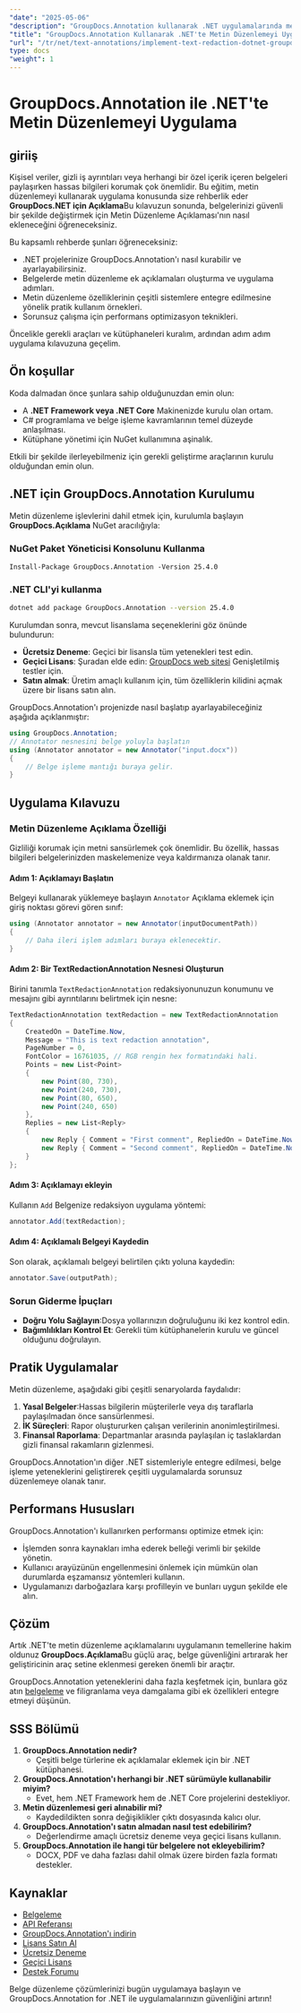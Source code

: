 ```yaml
---
"date": "2025-05-06"
"description": "GroupDocs.Annotation kullanarak .NET uygulamalarında metin düzenleme açıklamalarının nasıl uygulanacağını öğrenin. Hassas bilgileri kolayca güvence altına alın."
"title": "GroupDocs.Annotation Kullanarak .NET'te Metin Düzenlemeyi Uygulayın&#58; Eksiksiz Bir Kılavuz"
"url": "/tr/net/text-annotations/implement-text-redaction-dotnet-groupdocs-annotation/"
type: docs
"weight": 1
---
```


# GroupDocs.Annotation ile .NET'te Metin Düzenlemeyi Uygulama

## giriiş

Kişisel veriler, gizli iş ayrıntıları veya herhangi bir özel içerik içeren belgeleri paylaşırken hassas bilgileri korumak çok önemlidir. Bu eğitim, metin düzenlemeyi kullanarak uygulama konusunda size rehberlik eder **GroupDocs.NET için Açıklama**Bu kılavuzun sonunda, belgelerinizi güvenli bir şekilde değiştirmek için Metin Düzenleme Açıklaması'nın nasıl ekleneceğini öğreneceksiniz.

Bu kapsamlı rehberde şunları öğreneceksiniz:
- .NET projelerinize GroupDocs.Annotation'ı nasıl kurabilir ve ayarlayabilirsiniz.
- Belgelerde metin düzenleme ek açıklamaları oluşturma ve uygulama adımları.
- Metin düzenleme özelliklerinin çeşitli sistemlere entegre edilmesine yönelik pratik kullanım örnekleri.
- Sorunsuz çalışma için performans optimizasyon teknikleri.

Öncelikle gerekli araçları ve kütüphaneleri kuralım, ardından adım adım uygulama kılavuzuna geçelim.

## Ön koşullar

Koda dalmadan önce şunlara sahip olduğunuzdan emin olun:
- A **.NET Framework veya .NET Core** Makinenizde kurulu olan ortam.
- C# programlama ve belge işleme kavramlarının temel düzeyde anlaşılması.
- Kütüphane yönetimi için NuGet kullanımına aşinalık.

Etkili bir şekilde ilerleyebilmeniz için gerekli geliştirme araçlarının kurulu olduğundan emin olun.

## .NET için GroupDocs.Annotation Kurulumu

Metin düzenleme işlevlerini dahil etmek için, kurulumla başlayın **GroupDocs.Açıklama** NuGet aracılığıyla:

### NuGet Paket Yöneticisi Konsolunu Kullanma
```shell
Install-Package GroupDocs.Annotation -Version 25.4.0
```

### .NET CLI'yi kullanma
```bash
dotnet add package GroupDocs.Annotation --version 25.4.0
```

Kurulumdan sonra, mevcut lisanslama seçeneklerini göz önünde bulundurun: 
- **Ücretsiz Deneme**: Geçici bir lisansla tüm yetenekleri test edin.
- **Geçici Lisans**: Şuradan elde edin: [GroupDocs web sitesi](https://purchase.groupdocs.com/temporary-license/) Genişletilmiş testler için.
- **Satın almak**: Üretim amaçlı kullanım için, tüm özelliklerin kilidini açmak üzere bir lisans satın alın.

GroupDocs.Annotation'ı projenizde nasıl başlatıp ayarlayabileceğiniz aşağıda açıklanmıştır:
```csharp
using GroupDocs.Annotation;
// Annotator nesnesini belge yoluyla başlatın
using (Annotator annotator = new Annotator("input.docx"))
{
    // Belge işleme mantığı buraya gelir.
}
```

## Uygulama Kılavuzu

### Metin Düzenleme Açıklama Özelliği

Gizliliği korumak için metni sansürlemek çok önemlidir. Bu özellik, hassas bilgileri belgelerinizden maskelemenize veya kaldırmanıza olanak tanır.

#### Adım 1: Açıklamayı Başlatın
Belgeyi kullanarak yüklemeye başlayın `Annotator` Açıklama eklemek için giriş noktası görevi gören sınıf:
```csharp
using (Annotator annotator = new Annotator(inputDocumentPath))
{
    // Daha ileri işlem adımları buraya eklenecektir.
}
```

#### Adım 2: Bir TextRedactionAnnotation Nesnesi Oluşturun
Birini tanımla `TextRedactionAnnotation` redaksiyonunuzun konumunu ve mesajını gibi ayrıntılarını belirtmek için nesne:
```csharp
TextRedactionAnnotation textRedaction = new TextRedactionAnnotation
{
    CreatedOn = DateTime.Now,
    Message = "This is text redaction annotation",
    PageNumber = 0,
    FontColor = 16761035, // RGB rengin hex formatındaki hali.
    Points = new List<Point>
    {
        new Point(80, 730),
        new Point(240, 730),
        new Point(80, 650),
        new Point(240, 650)
    },
    Replies = new List<Reply>
    {
        new Reply { Comment = "First comment", RepliedOn = DateTime.Now },
        new Reply { Comment = "Second comment", RepliedOn = DateTime.Now }
    }
};
```

#### Adım 3: Açıklamayı ekleyin
Kullanın `Add` Belgenize redaksiyon uygulama yöntemi:
```csharp
annotator.Add(textRedaction);
```

#### Adım 4: Açıklamalı Belgeyi Kaydedin
Son olarak, açıklamalı belgeyi belirtilen çıktı yoluna kaydedin:
```csharp
annotator.Save(outputPath);
```

### Sorun Giderme İpuçları
- **Doğru Yolu Sağlayın**:Dosya yollarınızın doğruluğunu iki kez kontrol edin.
- **Bağımlılıkları Kontrol Et**: Gerekli tüm kütüphanelerin kurulu ve güncel olduğunu doğrulayın.

## Pratik Uygulamalar

Metin düzenleme, aşağıdaki gibi çeşitli senaryolarda faydalıdır:
1. **Yasal Belgeler**:Hassas bilgilerin müşterilerle veya dış taraflarla paylaşılmadan önce sansürlenmesi.
2. **İK Süreçleri**: Rapor oluştururken çalışan verilerinin anonimleştirilmesi.
3. **Finansal Raporlama**: Departmanlar arasında paylaşılan iç taslaklardan gizli finansal rakamların gizlenmesi.

GroupDocs.Annotation'ın diğer .NET sistemleriyle entegre edilmesi, belge işleme yeteneklerini geliştirerek çeşitli uygulamalarda sorunsuz düzenlemeye olanak tanır.

## Performans Hususları

GroupDocs.Annotation'ı kullanırken performansı optimize etmek için:
- İşlemden sonra kaynakları imha ederek belleği verimli bir şekilde yönetin.
- Kullanıcı arayüzünün engellenmesini önlemek için mümkün olan durumlarda eşzamansız yöntemleri kullanın.
- Uygulamanızı darboğazlara karşı profilleyin ve bunları uygun şekilde ele alın.

## Çözüm

Artık .NET'te metin düzenleme açıklamalarını uygulamanın temellerine hakim oldunuz **GroupDocs.Açıklama**Bu güçlü araç, belge güvenliğini artırarak her geliştiricinin araç setine eklenmesi gereken önemli bir araçtır. 

GroupDocs.Annotation yeteneklerini daha fazla keşfetmek için, bunlara göz atın [belgeleme](https://docs.groupdocs.com/annotation/net/) ve filigranlama veya damgalama gibi ek özellikleri entegre etmeyi düşünün.

## SSS Bölümü

1. **GroupDocs.Annotation nedir?**
   - Çeşitli belge türlerine ek açıklamalar eklemek için bir .NET kütüphanesi.
2. **GroupDocs.Annotation'ı herhangi bir .NET sürümüyle kullanabilir miyim?**
   - Evet, hem .NET Framework hem de .NET Core projelerini destekliyor.
3. **Metin düzenlemesi geri alınabilir mi?**
   - Kaydedildikten sonra değişiklikler çıktı dosyasında kalıcı olur.
4. **GroupDocs.Annotation'ı satın almadan nasıl test edebilirim?**
   - Değerlendirme amaçlı ücretsiz deneme veya geçici lisans kullanın.
5. **GroupDocs.Annotation ile hangi tür belgelere not ekleyebilirim?**
   - DOCX, PDF ve daha fazlası dahil olmak üzere birden fazla formatı destekler.

## Kaynaklar
- [Belgeleme](https://docs.groupdocs.com/annotation/net/)
- [API Referansı](https://reference.groupdocs.com/annotation/net/)
- [GroupDocs.Annotation'ı indirin](https://releases.groupdocs.com/annotation/net/)
- [Lisans Satın Al](https://purchase.groupdocs.com/buy)
- [Ücretsiz Deneme](https://releases.groupdocs.com/annotation/net/)
- [Geçici Lisans](https://purchase.groupdocs.com/temporary-license/)
- [Destek Forumu](https://forum.groupdocs.com/c/annotation/)

Belge düzenleme çözümlerinizi bugün uygulamaya başlayın ve GroupDocs.Annotation for .NET ile uygulamalarınızın güvenliğini artırın!